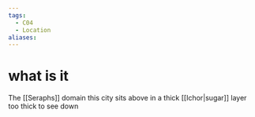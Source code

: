 ```yaml
---
tags:
  - C04
  - Location
aliases:
---
```


 # what is it

The [[Seraphs]] domain this city sits above in a thick [[Ichor|sugar]] layer too thick to see down

